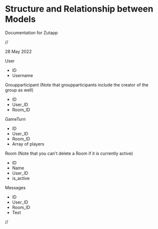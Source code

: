 # Structure and Relationship between Models
Documentation for Zutapp

//

28 May 2022

User
- ID
- Username

Groupparticipant (Note that groupparticipants include the creator of the group as well)
- ID
- User_ID
- Room_ID

GameTurn
- ID
- User_ID
- Room_ID
- Array of players

Room (Note that you can't delete a Room if it is currently active)
- ID
- Name
- User_ID
- is_active

Messages
- ID
- User_ID
- Room_ID
- Text

//